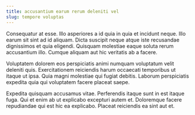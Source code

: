 ```yaml
---
title: accusantium earum rerum deleniti vel
slug: tempore voluptas
---
```


Consequatur at esse. Illo asperiores a id quia in quia et incidunt neque. Illo earum sit sint ad id aliquam. Dicta suscipit neque atque iste recusandae dignissimos et quia eligendi. Quisquam molestiae eaque soluta rerum accusantium illo. Cumque aliquam aut hic veritatis ab a facere.

Voluptatem dolorem eos perspiciatis animi numquam voluptatum velit deleniti quis. Exercitationem reiciendis harum occaecati temporibus ut itaque ut ipsa. Quia magni molestiae qui fugiat debitis. Laborum perspiciatis expedita quia qui voluptatem facere placeat saepe.

Expedita quisquam accusamus vitae. Perferendis itaque sunt in est itaque fuga. Qui et enim ab ut explicabo excepturi autem et. Doloremque facere repudiandae qui est hic ea explicabo. Placeat reiciendis ea sint aut et.
